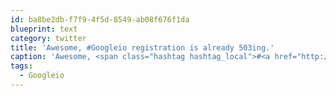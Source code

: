 ```yaml
---
id: ba8be2db-f7f9-4f5d-8549-ab08f676f1da
blueprint: text
category: twitter
title: 'Awesome, #Googleio registration is already 503ing.'
caption: 'Awesome, <span class="hashtag hashtag_local">#<a href="http://tweettemp.darylchymko.ca/?tag=googleio">Googleio</a> registration is already 503ing.'
tags:
  - Googleio
---
```

